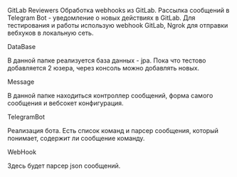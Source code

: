 GitLab Reviewers
Обработка webhooks из GitLab. Рассылка сообщений в Telegram Bot - уведомление о новых действиях в GitLab.
Для тестирования и работы использую webhook GitLab, Ngrok для отправки вебхуков в локальную сеть.

DataBase

В данной папке реализуется база данных - jpa. Пока что тестово добавляется 2 юзера, через консоль можно добавлять новых. 

Message

В данной папке находиться контроллер сообщений, форма самого сообщения и вебсокет конфигурация.

TelegramBot

Реализация бота. Есть список команд и парсер сообщения, который понимает, содержит ли сообщение команду.

WebHook

Здесь будет парсер json сообщений.
